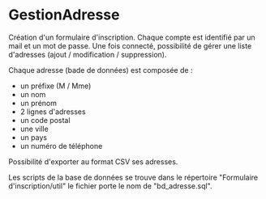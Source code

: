 # GestionAdresse

Création d'un formulaire d'inscription. Chaque compte est identifié par un mail et un mot de passe.
Une fois connecté, possibilité de gérer une liste d'adresses (ajout / modification / suppression).

Chaque adresse (bade de données) est composée de :
- un préfixe (M / Mme)
- un nom
- un prénom
- 2 lignes d'adresses
- un code postal
- une ville
- un pays
- un numéro de téléphone

Possibilité d'exporter au format CSV ses adresses.

Les scripts de la base de données se trouve dans le répertoire "Formulaire d'inscription/util" le fichier porte le nom de "bd_adresse.sql".
